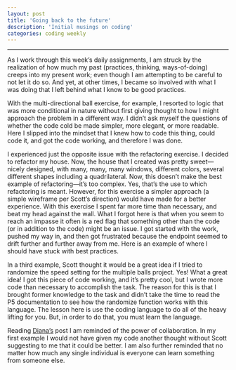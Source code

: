 ```yaml
---
layout: post
title: 'Going back to the future'
description: 'Initial musings on coding'
categories: coding weekly
---
```


---

As I work through this week’s daily assignments, I am struck by the realization of how much my past (practices, thinking, ways-of-doing) creeps into my present work; even though I am attempting to be careful to not let it do so.  And yet, at other times, I became so involved with what I was doing that I left behind what I know to be good practices.

With the multi-directional ball exercise, for example, I resorted to logic that was more conditional in nature without first giving thought to how I might approach the problem in a different way.  I didn’t ask myself the questions of whether the code cold be made simpler, more elegant, or more readable.  Here I slipped into the mindset that I knew how to code this thing, could code it, and got the code working, and therefore I was done.  

I experienced just the opposite issue with the refactoring exercise.  I decided to refactor my house.  Now, the house that I created was pretty sweet—nicely designed, with many, many, many windows, different colors, several different shapes including a quadrilateral.  Now, this doesn’t make the best example of refactoring—it’s too complex.  Yes, that’s the use to which refactoring is meant.  However, for this exercise a simpler approach (a simple wireframe per Scott’s direction) would have made for a better experience.  With this exercise I spent far more time than necessary, and beat my head against the wall.  What I forgot here is that when you seem to reach an impasse it often is a red flag that something other than the code (or in addition to the code) might be an issue.  I got started with the work, pushed my way in, and then got frustrated because the endpoint seemed to drift further and further away from me.  Here is an example of where I should have stuck with best practices.

In a third example, Scott thought it would be a great idea if I tried to randomize the speed setting for the multiple balls project.  Yes!  What a great idea!  I got this piece of code working, and it’s pretty cool, but I wrote more code than necessary to accomplish the task.  The reason for this is that I brought former knowledge to the task and didn’t take the time to read the P5 documentation to see how the randomize function works with this language.  The lesson here is use the coding language to do all of the heavy lifting for you.  But, in order to do that, you must learn the language.

Reading [Diana’s](http://dianarosenberger.github.io/blog/2016-02-03/week3.html) post I am reminded of the power of collaboration.  In my first example I would not have given my code another thought without Scott suggesting to me that it could be better.  I am also further reminded that no matter how much any single individual is everyone can learn something from someone else.

